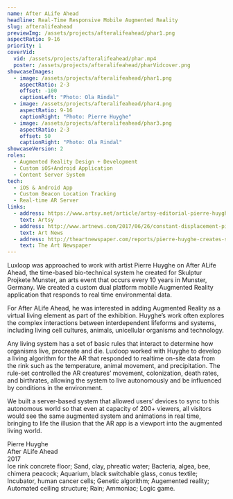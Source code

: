 ```yaml
---
name: After ALife Ahead
headline: Real-Time Responsive Mobile Augmented Reality
slug: afteralifeahead
previewImg: /assets/projects/afteralifeahead/phar1.png
aspectRatio: 9-16
priority: 1
coverVid:
  vid: /assets/projects/afteralifeahead/phar.mp4
  poster: /assets/projects/afteralifeahead/pharVidcover.png
showcaseImages:
  - image: /assets/projects/afteralifeahead/phar1.png
    aspectRatio: 2-3
    offset: -100
    captionLeft: "Photo: Ola Rindal"
  - image: /assets/projects/afteralifeahead/phar4.png
    aspectRatio: 9-16
    captionRight: "Photo: Pierre Huyghe"
  - image: /assets/projects/afteralifeahead/phar3.png
    aspectRatio: 2-3
    offset: 50
    captionRight: "Photo: Ola Rindal"
showcaseVersion: 2
roles:
  - Augmented Reality Design + Development
  - Custom iOS+Android Application
  - Content Server System
tech:
  - iOS & Android App
  - Custom Beacon Location Tracking 
  - Real-time AR Server
links:
  - address: https://www.artsy.net/article/artsy-editorial-pierre-huyghes-latest-project-biotech-lab-scene-sci-fi-film
    text: Artsy
  - address: http://www.artnews.com/2017/06/26/constant-displacement-pierre-huyghe-on-his-work-at-skulptur-projekte-munster-2017/
    text: Art News
  - address: http://theartnewspaper.com/reports/pierre-huyghe-creates-sci-fi-landscape-in-m-nster/
    text: The Art Newspaper
---
```


<p>
  Luxloop was approached to work with artist Pierre Huyghe on After ALife Ahead, the time-based bio-technical system he created for Skulptur Projkete Munster, an arts event that occurs every 10 years in Munster, Germany. We created a custom dual platform mobile Augmented Reality application that responds to real time environmental data.

</p>

<p>
  For After ALife Ahead, he was interested in adding Augmented Reality as a virtual living element as part of the exhibition. Huyghe’s work often explores the complex interactions between interdependent lifeforms and systems, including living cell cultures, animals, unicellular organisms and technology. 
</p>

<p>
  Any living system has a set of basic rules that interact to determine how organisms live, procreate and die. Luxloop worked with Huyghe to develop a living algorithm for the AR that responded to realtime on-site data from the rink such as the temperature, animal movement, and precipitation. The rule-set controlled the AR creatures’ movement, colonization, death rates, and birthrates, allowing the system to live autonomously and be influenced by conditions in the environment.
</p>

<p>
  We built a server-based system that allowed users’ devices to sync to this autonomous world so that even at capacity of 200+ viewers, all visitors would see the same augmented system and animations in real time, bringing to life the illusion that the AR app is a viewport into the augmented living world.
</p>

<p class="italic justLeft">
  Pierre Huyghe<br>
  After ALife Ahead<br>
  2017<br>
  Ice rink concrete floor; Sand, clay, phreatic water; Bacteria, algea, bee, chimera peacock; Aquarium, black switchable glass, conus textile; Incubator, human cancer cells; Genetic algorithm; Augemented reality; Automated ceiling structure; Rain; Ammoniac; Logic game.
</p>
